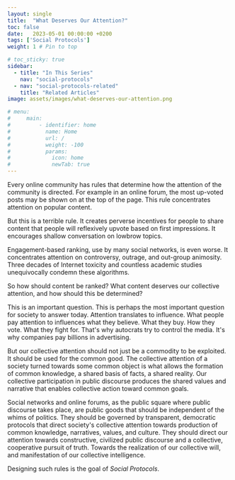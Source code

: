 ```yaml
---
layout: single
title:  "What Deserves Our Attention?"
toc: false 
date:   2023-05-01 00:00:00 +0200
tags: ['Social Protocols']
weight: 1 # Pin to top

# toc_sticky: true
sidebar:
  - title: "In This Series"
    nav: "social-protocols"
  - nav: "social-protocols-related"
    title: "Related Articles"
image: assets/images/what-deserves-our-attention.png

# menu:
#     main:
#         - identifier: home
#           name: Home
#           url: /
#           weight: -100
#           params:
#             icon: home
#             newTab: true
---
```


Every online community has rules that determine how the attention of the community is directed. For example in an online forum, the most up-voted posts may be shown on at the top of the page. This rule concentrates attention on popular content. 

But this is a terrible rule. It creates perverse incentives for people to share content that people will reflexively upvote based on first impressions. It encourages shallow conversation on lowbrow topics. 

Engagement-based ranking, use by many social networks, is even worse. It concentrates attention on controversy, outrage, and out-group animosity. Three decades of Internet toxicity and countless academic studies unequivocally condemn these algorithms. <!--(TODO: references)-->

So how should content be ranked? What content deserves our collective attention, and how should this be determined? 

This is an important question. This is perhaps the most important question for society to answer today. Attention translates to influence. What people pay attention to influences what they believe. What they buy. How they vote. What they fight for. That's why autocrats try to control the media. It's why companies pay billions in advertising.

But our collective attention should not just be a commodity to be exploited. It should be used for the common good. The collective attention of a society turned towards some common object is what allows the formation of common knowledge, a shared basis of facts, a shared reality. Our collective participation in public discourse produces the shared values and narrative that enables collective action toward common goals.

Social networks and online forums, as the public square where public discourse takes place, are public goods that should be independent of the whims of politics. They should be governed by transparent, democratic protocols that direct society's collective attention towards production of common knowledge, narratives, values, and culture. They should direct our attention towards constructive, civilized public discourse and a collective, cooperative pursuit of truth. Towards the realization of our collective will, and manifestation of our collective intelligence.

Designing such rules is the goal of *Social Protocols*.

<!-- ## Next Article

- What Is a Social Protocol
 -->
